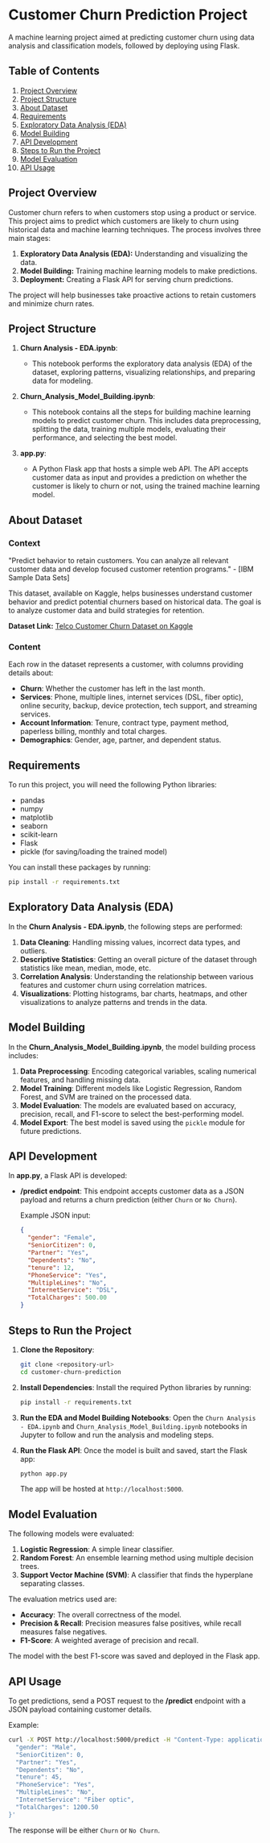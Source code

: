 
# Customer Churn Prediction Project

A machine learning project aimed at predicting customer churn using data analysis and classification models, followed by deploying using Flask.

## Table of Contents
1. [Project Overview](#project-overview)
2. [Project Structure](#project-structure)
3. [About Dataset](#dataset-overview)
4. [Requirements](#requirements)
5. [Exploratory Data Analysis (EDA)](#exploratory-data-analysis-eda)
6. [Model Building](#model-building)
7. [API Development](#api-development)
8. [Steps to Run the Project](#steps-to-run-the-project)
9. [Model Evaluation](#model-evaluation)
10. [API Usage](#api-usage)

## Project Overview

Customer churn refers to when customers stop using a product or service. This project aims to predict which customers are likely to churn using historical data and machine learning techniques. The process involves three main stages:
1. **Exploratory Data Analysis (EDA):** Understanding and visualizing the data.
2. **Model Building:** Training machine learning models to make predictions.
3. **Deployment:** Creating a Flask API for serving churn predictions.

The project will help businesses take proactive actions to retain customers and minimize churn rates.

## Project Structure

1. **Churn Analysis - EDA.ipynb**: 
   - This notebook performs the exploratory data analysis (EDA) of the dataset, exploring patterns, visualizing relationships, and preparing data for modeling.
   
2. **Churn_Analysis_Model_Building.ipynb**: 
   - This notebook contains all the steps for building machine learning models to predict customer churn. This includes data preprocessing, splitting the data, training multiple models, evaluating their performance, and selecting the best model.
   
3. **app.py**: 
   - A Python Flask app that hosts a simple web API. The API accepts customer data as input and provides a prediction on whether the customer is likely to churn or not, using the trained machine learning model.

## About Dataset

### Context
"Predict behavior to retain customers. You can analyze all relevant customer data and develop focused customer retention programs." - [IBM Sample Data Sets]

This dataset, available on Kaggle, helps businesses understand customer behavior and predict potential churners based on historical data. The goal is to analyze customer data and build strategies for retention.

**Dataset Link:** [Telco Customer Churn Dataset on Kaggle](https://www.kaggle.com/datasets/blastchar/telco-customer-churn)

### Content
Each row in the dataset represents a customer, with columns providing details about:

- **Churn**: Whether the customer has left in the last month.
- **Services**: Phone, multiple lines, internet services (DSL, fiber optic), online security, backup, device protection, tech support, and streaming services.
- **Account Information**: Tenure, contract type, payment method, paperless billing, monthly and total charges.
- **Demographics**: Gender, age, partner, and dependent status.


## Requirements

To run this project, you will need the following Python libraries:
- pandas
- numpy
- matplotlib
- seaborn
- scikit-learn
- Flask
- pickle (for saving/loading the trained model)

You can install these packages by running:
```bash
pip install -r requirements.txt
```

## Exploratory Data Analysis (EDA)

In the **Churn Analysis - EDA.ipynb**, the following steps are performed:
1. **Data Cleaning**: Handling missing values, incorrect data types, and outliers.
2. **Descriptive Statistics**: Getting an overall picture of the dataset through statistics like mean, median, mode, etc.
3. **Correlation Analysis**: Understanding the relationship between various features and customer churn using correlation matrices.
4. **Visualizations**: Plotting histograms, bar charts, heatmaps, and other visualizations to analyze patterns and trends in the data.

## Model Building

In the **Churn_Analysis_Model_Building.ipynb**, the model building process includes:
1. **Data Preprocessing**: Encoding categorical variables, scaling numerical features, and handling missing data.
2. **Model Training**: Different models like Logistic Regression, Random Forest, and SVM are trained on the processed data.
3. **Model Evaluation**: The models are evaluated based on accuracy, precision, recall, and F1-score to select the best-performing model.
4. **Model Export**: The best model is saved using the `pickle` module for future predictions.

## API Development

In **app.py**, a Flask API is developed:
- **/predict endpoint**: This endpoint accepts customer data as a JSON payload and returns a churn prediction (either `Churn` or `No Churn`).
  
   Example JSON input:
   ```json
   {
     "gender": "Female",
     "SeniorCitizen": 0,
     "Partner": "Yes",
     "Dependents": "No",
     "tenure": 12,
     "PhoneService": "Yes",
     "MultipleLines": "No",
     "InternetService": "DSL",
     "TotalCharges": 500.00
   }
   ```

## Steps to Run the Project

1. **Clone the Repository**:
   ```bash
   git clone <repository-url>
   cd customer-churn-prediction
   ```

2. **Install Dependencies**:
   Install the required Python libraries by running:
   ```bash
   pip install -r requirements.txt
   ```

3. **Run the EDA and Model Building Notebooks**:
   Open the `Churn Analysis - EDA.ipynb` and `Churn_Analysis_Model_Building.ipynb` notebooks in Jupyter to follow and run the analysis and modeling steps.

4. **Run the Flask API**:
   Once the model is built and saved, start the Flask app:
   ```bash
   python app.py
   ```
   The app will be hosted at `http://localhost:5000`.

## Model Evaluation

The following models were evaluated:
1. **Logistic Regression**: A simple linear classifier.
2. **Random Forest**: An ensemble learning method using multiple decision trees.
3. **Support Vector Machine (SVM)**: A classifier that finds the hyperplane separating classes.

The evaluation metrics used are:
- **Accuracy**: The overall correctness of the model.
- **Precision & Recall**: Precision measures false positives, while recall measures false negatives.
- **F1-Score**: A weighted average of precision and recall.
  
The model with the best F1-score was saved and deployed in the Flask app.

## API Usage

To get predictions, send a POST request to the **/predict** endpoint with a JSON payload containing customer details.

Example:
```bash
curl -X POST http://localhost:5000/predict -H "Content-Type: application/json" -d '{
  "gender": "Male",
  "SeniorCitizen": 0,
  "Partner": "Yes",
  "Dependents": "No",
  "tenure": 45,
  "PhoneService": "Yes",
  "MultipleLines": "No",
  "InternetService": "Fiber optic",
  "TotalCharges": 1200.50
}'
```

The response will be either `Churn` or `No Churn`.
